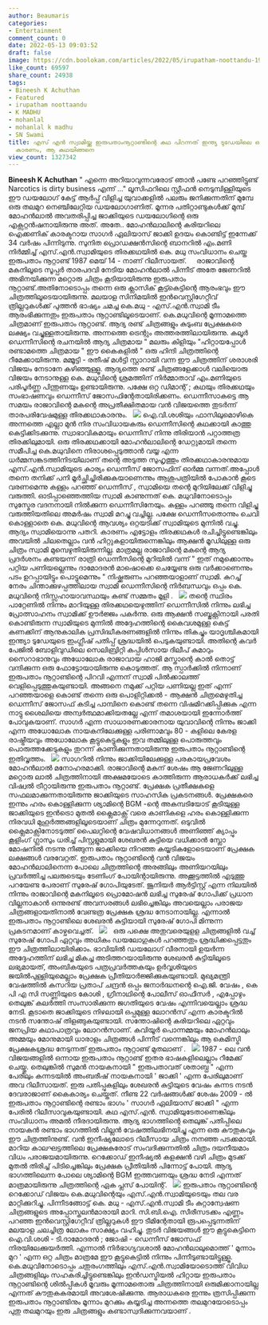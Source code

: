 ```yaml
---
author: Beaumaris
categories:
- Entertainment
comment_count: 0
date: 2022-05-13 09:03:52
draft: false
image: https://cdn.boolokam.com/articles/2022/05/irupatham-noottandu-1987.webp
like_count: 69597
share_count: 24938
tags:
- Bineesh K Achuthan
- Featured
- irupatham noottaandu
- K MADHU
- mohanlal
- mohanlal k madhu
- SN Swami
title: എസ് എൻ സ്വാമിയ്ക്കു ഇരുപതാംനൂറ്റാണ്ടിന്റെ കഥ പിറന്നത് ഇന്ത്യ ടുഡേയിലെ ഒരു ഫോട്ടോ
  കാരണം, ആ കഥയിങ്ങനെ
view_count: 1327342
---
```


**Bineesh K Achuthan** " എന്നെ അറിയാവുന്നവരോട് ഞാൻ പണ്ടേ പറഞ്ഞിട്ടുണ്ട് Narcotics is dirty business എന്ന് ..." ലൂസിഫറിലെ സ്റ്റീഫൻ നെടുമ്പിള്ളിയുടെ ഈ ഡയലോഗ് കേട്ട് ആർപ്പ് വിളിച്ച യുവാക്കളിൽ പലരും ജനിക്കുന്നതിന് മുമ്പേ ഒരു തലമുറ നെഞ്ചിലേറ്റിയ ഡയലോഗാണിത്. മൂന്നര പതിറ്റാണ്ടുകൾക്ക് മുമ്പ് മോഹൻലാൽ അവതരിപ്പിച്ച ജാക്കിയുടെ ഡയലോഗിന്റെ ഒരു എക്സറ്റൻഷനായിരുന്നു അത്. അതേ.. മോഹൻലാലിന്റെ കരിയറിലെ ഐക്കണിക് കാരക്ടറായ സാഗർ ഏലിയാസ് ജാക്കി ഉദയം കൊണ്ടിട്ട് ഇന്നേക്ക് 34 വർഷം പിന്നിടുന്നു. സുനിത പ്രൊഡക്ഷൻസിന്റെ ബാനറിൽ എം.മണി നിർമ്മിച്ച് എസ്.എൻ.സ്വാമിയുടെ തിരക്കഥയിൽ കെ. മധു സംവിധാനം ചെയ്ത ഇരുപതാം നൂറ്റാണ്ട് 1987 മെയ് 14 - നാണ് റിലീസായത്. &nbsp; &nbsp; രാജാവിന്റെ മകനിലൂടെ സൂപ്പർ താരപദവി നേടിയ മോഹൻലാൽ പിന്നീട് അതേ ജേണറിൽ അഭിനയിക്കുന്ന മറ്റൊരു ചിത്രം കൂടിയായിരുന്നു ഇരുപതാം നൂറ്റാണ്ട്.അതിനോടൊപ്പം തന്നെ ഒരു ക്ലാസിക് കൂട്ട്കെട്ടിന്റെ ആരംഭവും ഈ ചിത്രത്തിലൂടെയായിരുന്നു. മലയാള സിനിമയിൽ ഇൻവെസ്റ്റിഗേറ്റീവ് ത്രില്ലറുകൾക്ക് പുത്തൻ ഭാഷ്യം ചമച്ച കെ.മധു - എസ്.എൻ.സ്വാമി ടീം ആരംഭിക്കുന്നതും ഇരുപതാം നൂറ്റാണ്ടിലൂടെയാണ്. കെ.മധുവിന്റെ മൂന്നാമത്തെ ചിത്രമാണ് ഇരുപതാം നൂറ്റാണ്ട്. ആദ്യ രണ്ട് ചിത്രങ്ങളും കുടുംബ പ്രേക്ഷകരെ ലക്ഷ്യം വച്ചുള്ളതായിരുന്നു. അന്നത്തെ ട്രെന്റും അത്തരത്തിലായിരുന്നു. കലൂർ ഡെന്നീസിന്റെ രചനയിൽ ആദ്യ ചിത്രമായ " മലരും കിളിയും "ഹിറ്റായപ്പോൾ രണ്ടാമത്തെ ചിത്രമായ " ഈ കൈകളിൽ " ഒരു ഹിന്ദി ചിത്രത്തിന്റെ റീമേക്കായിരുന്നു. മമ്മൂട്ടി - രതീഷ് മൾട്ടി സ്റ്റാറായി വന്ന ഈ ചിത്രത്തിന് ശരാശരി വിജയം നേടാനേ കഴിഞ്ഞുള്ളൂ. ആദ്യത്തെ രണ്ട് ചിത്രങ്ങളേക്കാൾ വലിയൊരു വിജയം നേടാനുള്ള കെ. മധുവിന്റെ ശ്രമത്തിന് നിർമ്മാതാവ് എം.മണിയുടെ പരിപൂർണ്ണ പിന്തുണയും ഉണ്ടായിരുന്നു. പക്ഷേ ഒറ്റ ഡിമാന്റ് ; കഥയും തിരക്കഥയും സംഭാഷണവും ഡെന്നീസ് ജോസഫിന്റേതായിരിക്കണം. ഡെന്നീസാകട്ടെ ആ സമയം രാജാവിന്റെ മകന്റെ അപ്രതീക്ഷിതമായ വൻ വിജയത്തെ തുടർന്ന് താരപരിവേഷമുള്ള തിരക്കഥാകാരനും. &nbsp; ![](https://cdn.boolokam.com/articles/2022/05/irupatham-noottandu-1987.webp) ഐ.വി.ശശിയും ഫാസിലുമൊഴികെ അന്നത്തെ എല്ലാ മുൻ നിര സംവിധായകരും ഡെന്നീസിന്റെ കഥക്കായി കാത്തു കെട്ടിക്കിടക്കുന്നു. സ്വാഭാവികമായും ഡെന്നീസ് നിന്നു തിരിയാൻ പറ്റാത്തത്ര തിരക്കിലുമായി. ഒരു തിരക്കഥക്കായി മോഹൻലാലിന്റെ ഡേറ്റുമായി തന്നെ സമീപിച്ച കെ.മധുവിനെ നിരാശപ്പെടുത്താൻ വയ്യ എന്ന ധർമ്മസങ്കടത്തിനിടയിലാണ് തന്റെ അടുത്ത സുഹൃത്തും തിരക്കഥാകാരനുമായ എസ്.എൻ.സ്വാമിയുടെ കാര്യം ഡെന്നീസ് ജോസഫിന് ഓർമ്മ വന്നത്.അപ്പോൾ തന്നെ തനിക്ക് പനി മൂർച്ഛിച്ചിരിക്കുകയാണെന്നും ആശുപത്രിയിൽ പോകാൻ കൂടെ വരണമെന്നു കള്ളം പറഞ്ഞ് ഡെന്നീസ് , സ്വാമിയെ തന്റെ മുറിയിലേക്ക് വിളിച്ചു വരുത്തി. ഓടിപ്പാഞ്ഞെത്തിയ സ്വാമി കാണുന്നത് കെ. മധുവിനോടൊപ്പം സുസ്മേര വദനനായി നിൽക്കുന്ന ഡെന്നീസിനേയും. കള്ളം പറഞ്ഞു തന്നെ വിളിച്ചു വരുത്തിയതിലെ അമർഷം സ്വാമി മറച്ചു വച്ചില്ല. പക്ഷേ ഡെന്നീസതൊന്നും ചെവി കൊള്ളാതെ കെ. മധുവിന്റെ ആവശ്യം ഒറ്റയടിക്ക് സ്വാമിയുടെ മുന്നിൽ വച്ചു. ആദ്യം സ്വാമിയൊന്നു പതറി. കാരണം എട്ടോളം തിരക്കഥകൾ രചിച്ചിട്ടുണ്ടെങ്കിലും അവയിൽ ചിലതെല്ലാം വൻ ഹിറ്റുകളായിരുന്നെങ്കിലും ആക്ഷൻ മൂഡിലുള്ള ഒരു ചിത്രം സ്വാമി മുമ്പെഴുതിയിരുന്നില്ല. മാത്രമല്ല രാജാവിന്റെ മകന്റെ ആദ്യ പ്രദർശനം കണ്ടയന്ന് രാത്രി ഡെന്നീസിന്റെ മുറിയിൽ വന്ന് " ഇത് നമുക്കൊന്നും പറ്റിയ പണിയല്ലെന്നും ദാമോദരൻ മാഷൊക്കെ ചെയ്യേണ്ട ഒരു വർക്കാണെന്നും പടം ഉറപ്പായിട്ടും പൊട്ടുമെന്നും " നിഷ്ക്കരുണം പറഞ്ഞയാളാണ് സ്വാമി. കുറച്ച് നേരം ചിന്താക്കുഴപ്പത്തിലായ സ്വാമി ഡെന്നീസിന്റെ നിർബന്ധവും ഒപ്പം കെ. മധുവിന്റെ നിസ്സഹായാവസ്ഥയും കണ്ട് സമ്മതം മൂളി . &nbsp; ![](https://cdn.boolokam.com/articles/2022/05/lll23232.jpg) തന്റെ സ്ഥിരം പാറ്റേണിൽ നിന്നും മാറിയുള്ള തിരക്കഥയെഴുത്തിന് ഡെന്നീസിൽ നിന്നും ലഭിച്ച പ്രോത്സാഹനം സ്വാമിക്ക് ഊർജ്ജം പകർന്നു. ഒരു ആക്ഷൻ സബ്ജക്റ്റിനായി പരതി കൊണ്ടിരുന്ന സ്വാമിയുടെ മുന്നിൽ അദ്ദേഹത്തിന്റെ കൈവശമുള്ള കെട്ട് കണക്കിന് ആനുകാലിക പ്രസിദ്ധീകരണങ്ങളിൽ നിന്നും തികച്ചും യാദൃശ്ചികമായി ഇന്ത്യാ ടുഡേയുടെ ഇംഗ്ലീഷ് പതിപ്പ് ശ്രദ്ധയിൽ പെടുകയുണ്ടായി. അതിന്റെ കവർ പേജിൽ ബോളിവുഡിലെ സെലിബ്രിറ്റി കപ്പിൾസായ ദിലീപ് കുമാറും സൈറാഭാനുവും അധോലോക രാജാവായ ഹാജി മസ്താന്റെ കാൽ തൊട്ട് വന്ദിക്കുന്ന ഒരു ഫോട്ടോയായിരുന്നു കൊടുത്തത്. ആ സ്പാർക്കിൽ നിന്നാണ് ഇരുപതാം നൂറ്റാണ്ടിന്റെ പിറവി എന്നന് സ്വാമി പിൽക്കാലത്ത് വെളിപ്പെടുത്തുകയുണ്ടായി. അങ്ങനെ നമുക്ക് പറ്റിയ പണിയല്ല ഇത് എന്ന് പറഞ്ഞയാളെ കൊണ്ട് തന്നെ ഒരു പൊളിറ്റിക്കൽ - ആക്ഷൻ ചിത്രമെഴുതിച്ച ഡെന്നീസ് ജോസഫ് കടിച്ച പാമ്പിനെ കൊണ്ട് തന്നെ വിഷമിറക്കിപ്പിക്കുക എന്ന നാട്ടു ശൈലിയെ അന്വർത്ഥമാക്കിയതല്ലേ എന്ന് തമാശയായി ഇന്നോർത്ത് പോവുകയാണ്. സാഗർ എന്ന സാധാരണക്കാരനായ യുവാവിന്റെ നിന്നും ജാക്കി എന്ന അധോലോക നായകനിലേക്കുള്ള പരിണാമവും 80 - കളിലെ കേരള രാഷ്ട്രീയവും അധോലോക കൂട്ടുകെട്ടുകളും ഇവ തമ്മിലുള്ള പൊരുത്തവും പൊരുത്തക്കേടുകളും തുറന്ന് കാണിക്കുന്നതായിരുന്നു ഇരുപതാം നൂറ്റാണ്ടിന്റെ ഇതിവൃത്തം. &nbsp; ![](https://cdn.boolokam.com/articles/2022/05/bfbfbf-2.jpg) സാഗറിൽ നിന്നും ജാക്കിയിലേക്കുള്ള പരകായപ്രവേശം മോഹൻലാൽ മനോഹരമാക്കി. രാജാവിന്റെ മകന് ശേഷം ആ ജേണറിലുള്ള മറ്റൊരു ലാൽ ചിത്രത്തിനായി അക്ഷമയോടെ കാത്തിരുന്ന ആരാധകർക്ക് ലഭിച്ച വിഷ്വൽ ട്രീറ്റായിരുന്നു ഇരുപതാം നൂറ്റാണ്ട്. പ്രേക്ഷക പ്രതീക്ഷകളെ സഫലമാക്കുന്നതായിരുന്നു ജാക്കിയുടെ സാഹസിക പ്രകടനങ്ങൾ. പ്രേക്ഷകരെ ഇന്നും ഹരം കൊള്ളിക്കുന്ന ശ്യാമിന്റെ BGM -ന്റെ അകമ്പടിയോട് കൂടിയുള്ള ജാക്കിയുടെ ഇൻട്രൊ മുതൽ ക്ലൈമാക്സ് വരെ കാണികളെ ഹരം കൊള്ളിക്കുന്ന നിരവധി മുഹൂർത്തങ്ങളിലൂടെയാണ് ചിത്രം മുന്നേറുന്നത്. ഒടുവിൽ ക്ലൈമാക്സിനോടടുത്ത് പൈലറ്റിന്റെ വേഷവിധാനങ്ങൾ അണിഞ്ഞ് ക്യാപ്പും കൂളിംഗ് ഗ്ലാസും ധരിച്ച് പിസ്റ്റളുമായി ശേഖരൻ കുട്ടിയെ വധിക്കാൻ സ്ലോ മോഷനിൽ നടന്നു നീങ്ങുന്ന ജാക്കിയെ നിറഞ്ഞ കയ്യടികളോടെയാണ് പ്രേക്ഷക ലക്ഷങ്ങൾ വരവേറ്റത്. ഇരുപതാം നൂറ്റാണ്ടിന്റെ വൻ വിജയം മോഹൻലാലിനെന്ന പോലെ ചിത്രത്തിന്റെ അരങ്ങിലും അണിയറയിലും പ്രവർത്തിച്ച പലരുടെയും ടേണിംഗ് പോയിന്റായിരുന്നു. അക്കൂട്ടത്തിൽ എടുത്തു പറയേണ്ട പേരാണ് സുരേഷ് ഗോപിയുടേത്. ജൂനിയർ ആർട്ടിസ്റ്റ് എന്ന നിലയിൽ നിന്നും രാജാവിന്റെ മകനിലൂടെ പ്രൊമോഷൻ ലഭിച്ച സുരേഷ് ഗോപിക്ക് പ്രധാന വില്ലനാകാൻ ഒന്നുരണ്ട് അവസരങ്ങൾ ലഭിച്ചെങ്കിലും അവയെല്ലാം പരാജയ ചിത്രങ്ങളായതിനാൽ വേണ്ടത്ര പ്രേക്ഷക ശ്രദ്ധ നേടാനായില്ല. എന്നാൽ ഇരുപതാം നൂറ്റാണ്ടിലെ ശേഖരൻ കുട്ടിയായി സുരേഷ് ഗോപി മിന്നുന്ന പ്രകടനമാണ് കാഴ്ചവെച്ചത്. &nbsp; ![](https://cdn.boolokam.com/articles/2022/05/yjjjjyjyjyjyj.jpg) &nbsp; ഒരു പക്ഷെ അതുവരെയുളള ചിത്രങ്ങളിൽ വച്ച് സുരേഷ് ഗോപി ഏറ്റവും അധികം ഡയലോഗുകൾ പറഞ്ഞതും ശ്രദ്ധിക്കപ്പെട്ടതും ഈ ചിത്രത്തിലായിരിക്കാം. ഭാവിയിൽ ഡയലോഗ് വീരനായി ഉയർന്ന അദ്ദേഹത്തിന് ലഭിച്ച മികച്ച അടിത്തറയായിരുന്നു ശേഖരൻ കുട്ടിയിലൂടെ ലഭ്യമായത്, അംബികയുടെ പത്രപ്രവർത്തകയും ഉർവ്വശിയുടെ ജയിൽപുള്ളിയുമെല്ലാം പ്രേക്ഷക പ്രീതിയാർജ്ജിക്കുകയുണ്ടായി. മുഖ്യമന്ത്രി വേഷത്തിൽ കസറിയ പ്രതാപ് ചന്ദ്രൻ ഒപ്പം ജനാർദ്ധനന്റെ ഐ.ജി. വേഷം , കെ പി എ സി സണ്ണിയുടെ കോശി , ഗ്രീനാഥിന്റെ പോലീസ് ഓഫീസർ , എപ്പോഴും തെലുങ്ക് കലർത്തി സംസാരിക്കുന്ന ജഗതിയുടെ വേഷം എന്നിവയെല്ലാം ശ്രദ്ധ നേടി. കൂടാതെ ജാക്കിയുടെ നിഴലായി ഒപ്പമുള്ള ലോറൻസ് എന്ന കാരക്ടറിൽ നടൻ സന്തോഷ് തിളങ്ങുകയുണ്ടായി. സന്തോഷിന്റെ കരിയറിലെ ഏറ്റവും ജനപ്രിയ കഥാപാത്രവും ലോറൻസാണ്. കവിയൂർ പൊന്നമ്മയും മോഹൻലാലും അമ്മയും മോനുമായി ധാരാളം ചിത്രങ്ങൾ പിന്നീട് വന്നെങ്കിലും ആ കെമിസ്ട്രി പ്രേക്ഷകശ്രദ്ധ നേടുന്നത് ഇരുപതാം നൂറ്റാണ്ട് മുതലാണ് . &nbsp; ![](https://cdn.boolokam.com/articles/2022/05/hmhmhmhmm.jpg) 1987 - ലെ വൻ വിജയങ്ങളിൽ ഒന്നായ ഇരുപതാം നൂറ്റാണ്ട് ഇതര ഭാഷകളിലെല്ലാം റീമേക്ക് ചെയ്തു. തെലുങ്കിൽ സുമൻ നായകനായി " ഇരുപതാവത് ശതാബ്ധ " എന്ന പേരിലും കന്നടയിൽ അംബരീഷ് നായകനായി ' ജാക്കി ' എന്ന പേരിലുമാണ് അവ റിലീസായത്. ഇരു പതിപ്പുകളിലും ശേഖരൻ കുട്ടിയുടെ വേഷം കന്നട നടൻ ദേവരാജാണ് കൈകാര്യം ചെയ്തത്. നീണ്ട 22 വർഷങ്ങൾക്ക് ശേഷം 2009 - ൽ ഇരുപതാം നൂറ്റാണ്ടിന്റെ രണ്ടാം ഭാഗം ' സാഗർ ഏലിയാസ് ജാക്കി " എന്ന പേരിൽ റിലീസാവുകയുണ്ടായി. കഥ എസ്.എൻ. സ്വാമിയുടേതാണെങ്കിലും സംവിധാനം അമൽ നീരദായിരുന്നു. ആദ്യ ഭാഗത്തിന്റെ തെലുങ്ക് പതിപ്പിലെ നായകൻ രണ്ടാം ഭാഗത്തിൽ വില്ലൻ വേഷത്തിലഭിനയിച്ചു എന്ന ഒരു കൗതുകവും ഈ ചിത്രത്തിനുണ്ട്. വൻ ഇനീഷ്യലോടെ റിലീസായ ചിത്രം നനഞ്ഞ പടക്കമായി. മാറിയ കാലഘട്ടത്തിലെ പ്രേക്ഷകരോട് സംവദിക്കുന്നതിൽ ചിത്രം ദയനീയമാം വിധം പരാജയമായിരുന്നു. റെക്കോഡ് ഇനീഷ്യൽ കളക്ഷൻ വഴി ചിത്രം മുടക്ക് മുതൽ തിരിച്ച് പിടിച്ചെങ്കിലും പ്രേക്ഷക പ്രീതിയിൽ പിന്നോട്ട് പോയി. ആദ്യ ഭാഗത്തിലെന്ന പോലെ ശ്യാമിന്റെ BGM ഇത്തവണയും ശ്രദ്ധ നേടി എന്നത് മാത്രമായിരുന്നു ചിത്രത്തിന്റെ ഏക പ്ലസ് പോയിന്റ്. &nbsp; ![](https://cdn.boolokam.com/articles/2022/05/grggrgg.webp) ഇരുപതാം നൂറ്റാണ്ടിന്റെ റെക്കോഡ് വിജയം കെ.മധുവിന്റെയും എസ്.എൻ.സ്വാമിയുടെയും തല വര മാറ്റിക്കുറിച്ചു. പിന്നീടങ്ങോട്ട് കെ. മധു - എസ്.എൻ.സ്വാമി ടീം കുറ്റാന്വേഷണ ചിത്രങ്ങളുടെ അപ്പോസ്തലൻമാരായി മാറി. സി.ബി.ഐ. സീരീസടക്കം എണ്ണം പറഞ്ഞ ഇൻവെസ്റ്റിഗേറ്റീവ് ത്രില്ലറുകൾ ഈ ടീമിന്റേതായി രൂപപ്പെടുന്നതിന് മലയാള ചലച്ചിത്ര ലോകം സാക്ഷ്യം വഹിച്ചു. തുടർ വിജയങ്ങൾ ഈ കൂട്ടുകെട്ടിനെ ഐ.വി.ശശി - ടി.ദാമോദരൻ ; ജോഷി - ഡെന്നീസ് ജോസഫ് നിരയിലേക്കുയർത്തി. എന്നാൽ നിർഭാഗ്യവശാൽ മോഹൻലാലുമൊത്ത് ' മൂന്നാം മുറ ' എന്ന ഒറ്റ ചിത്രം മാത്രമേ ഈ കൂട്ടുകെട്ടിൽ നിന്നും പിന്നീടുണ്ടായിട്ടുള്ളൂ. കെ.മധുവിനോടൊപ്പം ചതുരംഗത്തിലും എസ്.എൻ.സ്വാമിയോടൊത്ത് വിവിധ ചിത്രങ്ങളിലും സഹകരിച്ചിട്ടുണ്ടെങ്കിലും ഇൻഡസ്ട്രിയൽ ഹിറ്റായ ഇരുപതാം നൂറ്റാണ്ടിന്റെ ശിൽപ്പികൾ മൂവരും മൂന്നാമതൊരു ചിത്രത്തിനായി ഒരുമിക്കാനായില്ല എന്നത് കൗതുകകരമായി അവശേഷിക്കുന്നു. ആരാധകരെ ഇന്നും ത്രസിപ്പിക്കുന്ന ഇരുപതാം നൂറ്റാണ്ടിനും മൂന്നാം മുറക്കും കയ്യടിച്ച അന്നത്തെ തലമുറയോടൊപ്പം പുതു തലമുറയും ഇരു ചിത്രങ്ങളും കണ്ടാസ്വദിക്കുന്നവയാണ് .